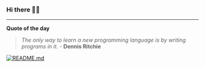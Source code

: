 ### Hi there 👋🏻


---

**Quote of the day**

> *The only way to learn a new programming language is by writing programs in it.* - **Dennis Ritchie** 

[![README.md](https://github.com/marcolovazzano/marcolovazzano/actions/workflows/readme.yml/badge.svg)](https://github.com/marcolovazzano/marcolovazzano/actions/workflows/readme.yml)
